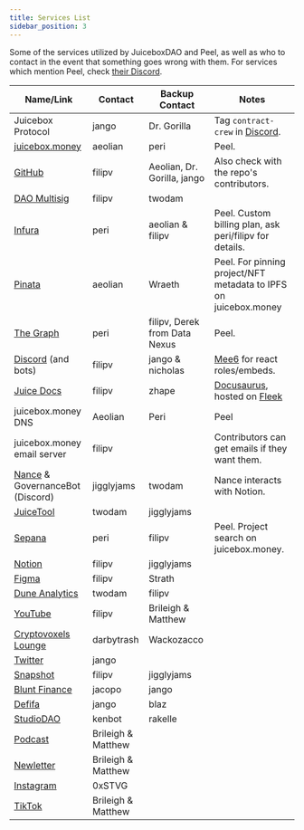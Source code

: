 ```yaml
---
title: Services List
sidebar_position: 3
---
```


Some of the services utilized by JuiceboxDAO and Peel, as well as who to contact in the event that something goes wrong with them. For services which mention Peel, check [their Discord](https://discord.gg/7NmqDwGhn2).

| Name/Link                                                                               | Contact            | Backup Contact                | Notes                                                                     |
| --------------------------------------------------------------------------------------- | ------------------ | ----------------------------- | ------------------------------------------------------------------------- |
| Juicebox Protocol                                                                       | jango              | Dr. Gorilla                   | Tag `contract-crew` in [Discord](https://discord.gg/juicebox).            |
| [juicebox.money](https://juicebox.money)                                                | aeolian            | peri                          | Peel.                                                                     |
| [GitHub](https://github.com/jbx-protocol)                                               | filipv             | Aeolian, Dr. Gorilla, jango   | Also check with the repo's contributors.                                  |
| [DAO Multisig](https://app.safe.global/eth:0xAF28bcB48C40dBC86f52D459A6562F658fc94B1e/) | filipv             | twodam                        |                                                                           |
| [Infura](https://infura.io)                                                             | peri               | aeolian & filipv              | Peel. Custom billing plan, ask peri/filipv for details.                   |
| [Pinata](https://www.pinata.cloud/)                                                     | aeolian            | Wraeth                        | Peel. For pinning project/NFT metadata to IPFS on juicebox.money          |
| [The Graph](https://info.juicebox.money/dev/subgraph/)                                  | peri               | filipv, Derek from Data Nexus | Peel.                                                                     |
| [Discord](https://discord.gg/juicebox) (and bots)                                       | filipv             | jango & nicholas              | [Mee6](https://mee6.xyz) for react roles/embeds.                          |
| [Juice Docs](https://info.juicebox.money/)                                              | filipv             | zhape                         | [Docusaurus](https://docusaurus.io/), hosted on [Fleek](https://fleek.co) |
| juicebox.money DNS                                                                      | Aeolian            | Peri                          | Peel                                                                      |
| juicebox.money email server                                                             | filipv             |                               | Contributors can get emails if they want them.                            |
| [Nance](https://juicetool.xyz/nance/juicebox) & GovernanceBot (Discord)                 | jigglyjams         | twodam                        | Nance interacts with Notion.                                              |
| [JuiceTool](https://juicetool.xyz)                                                      | twodam             | jigglyjams                    |                                                                           |
| [Sepana](https://sepana.io/)                                                            | peri               | filipv                        | Peel. Project search on juicebox.money.                                   |
| [Notion](https://juicebox.notion.site/Juicebox-Notion-7b2436cec0c145c88b3efa0376c6dba3) | filipv             | jigglyjams                    |                                                                           |
| [Figma](https://www.figma.com/files/team/933380197444944427/Juicebox-%F0%9F%A7%83)      | filipv             | Strath                        |                                                                           |
| [Dune Analytics](https://dune.com/juicebox)                                             | twodam             | filipv                        |                                                                           |
| [YouTube](https://youtube.com/c/juiceboxdao)                                            | filipv             | Brileigh & Matthew            |                                                                           |
| [Cryptovoxels Lounge](http://juicebox.lexicondevils.xyz/)                               | darbytrash         | Wackozacco                    |                                                                           |
| [Twitter](https://twitter.com/juiceboxETH)                                              | jango              |                               |                                                                           |
| [Snapshot](https://snapshot.org/#/jbdao.eth)                                            | filipv             | jigglyjams                    |                                                                           |
| [Blunt Finance](https://blunt.finance/)                                                 | jacopo             | jango                         |                                                                           |
| [Defifa](https://defifa.net)                                                            | jango              | blaz                          |                                                                           |
| [StudioDAO](https://www.studiodao.xyz/)                                                 | kenbot             | rakelle                       |                                                                           |
| [Podcast](https://anchor.fm/thejuicecast)                                               | Brileigh & Matthew |                               |                                                                           |
| [Newletter](https://juicenews.beehiiv.com)                                              | Brileigh & Matthew |                               |                                                                           |
| [Instagram](https://www.instagram.com/juiceboxeth/)                                     | 0xSTVG             |                               |                                                                           |
| [TikTok](https://www.tiktok.com/@juiceboxeth)                                           | Brileigh & Matthew |                               |                                                                           |
